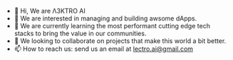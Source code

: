 - 👋 Hi, We are Λ3KTRO AI
- 👀 We are interested in managing and building awsome dApps.
- 🌱 We are currently learning the most performant cutting edge tech stacks to bring the value in our communities.
- 💞️ We looking to collaborate on projects that make this world a bit better.
- 📫 How to reach us: send us an email at lectro.ai@gmail.com

<!---
l3ctro/l3ctro is a ✨ special ✨ repository because its `README.md` (this file) appears on your GitHub profile.
You can click the Preview link to take a look at your changes.
--->
